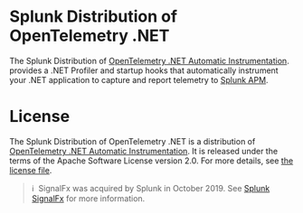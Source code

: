 # Splunk Distribution of OpenTelemetry .NET

The Splunk Distribution of
[OpenTelemetry .NET Automatic Instrumentation](https://github.com/open-telemetry/opentelemetry-dotnet-instrumentation).
provides a .NET Profiler and startup hooks
that automatically instrument your .NET application to capture and report
telemetry to [Splunk APM](https://docs.splunk.com/Observability/apm/intro-to-apm.html).

# License

The Splunk Distribution of OpenTelemetry .NET is a distribution of
[OpenTelemetry .NET Automatic Instrumentation](https://github.com/open-telemetry/opentelemetry-dotnet-instrumentation).
It is released under the terms of the Apache Software License version 2.0.
For more details, see [the license file](./LICENSE).

>ℹ️&nbsp;&nbsp;SignalFx was acquired by Splunk in October 2019.
See [Splunk SignalFx](https://www.splunk.com/en_us/investor-relations/acquisitions/signalfx.html)
for more information.
